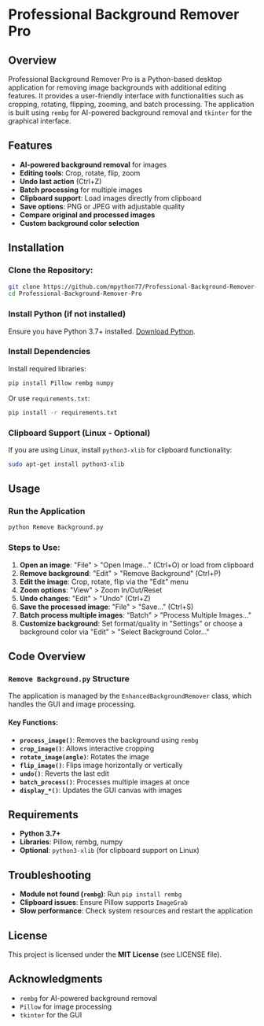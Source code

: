 # Professional Background Remover Pro

## Overview
Professional Background Remover Pro is a Python-based desktop application for removing image backgrounds with additional editing features. It provides a user-friendly interface with functionalities such as cropping, rotating, flipping, zooming, and batch processing. The application is built using `rembg` for AI-powered background removal and `tkinter` for the graphical interface.

## Features
- **AI-powered background removal** for images
- **Editing tools**: Crop, rotate, flip, zoom
- **Undo last action** (Ctrl+Z)
- **Batch processing** for multiple images
- **Clipboard support**: Load images directly from clipboard
- **Save options**: PNG or JPEG with adjustable quality
- **Compare original and processed images**
- **Custom background color selection**

## Installation
### Clone the Repository:
```bash
git clone https://github.com/mpython77/Professional-Background-Remover-Pro.git
cd Professional-Background-Remover-Pro
```
### Install Python (if not installed)
Ensure you have Python 3.7+ installed. [Download Python](https://www.python.org/downloads/).

### Install Dependencies
Install required libraries:
```bash
pip install Pillow rembg numpy
```
Or use `requirements.txt`:
```bash
pip install -r requirements.txt
```

### Clipboard Support (Linux - Optional)
If you are using Linux, install `python3-xlib` for clipboard functionality:
```bash
sudo apt-get install python3-xlib
```

## Usage
### Run the Application
```bash
python Remove Background.py
```
### Steps to Use:
1. **Open an image**: "File" > "Open Image..." (Ctrl+O) or load from clipboard
2. **Remove background**: "Edit" > "Remove Background" (Ctrl+P)
3. **Edit the image**: Crop, rotate, flip via the "Edit" menu
4. **Zoom options**: "View" > Zoom In/Out/Reset
5. **Undo changes**: "Edit" > "Undo" (Ctrl+Z)
6. **Save the processed image**: "File" > "Save..." (Ctrl+S)
7. **Batch process multiple images**: "Batch" > "Process Multiple Images..."
8. **Customize background**: Set format/quality in "Settings" or choose a background color via "Edit" > "Select Background Color..."

## Code Overview
### `Remove Background.py` Structure
The application is managed by the `EnhancedBackgroundRemover` class, which handles the GUI and image processing.
#### Key Functions:
- **`process_image()`**: Removes the background using `rembg`
- **`crop_image()`**: Allows interactive cropping
- **`rotate_image(angle)`**: Rotates the image
- **`flip_image()`**: Flips image horizontally or vertically
- **`undo()`**: Reverts the last edit
- **`batch_process()`**: Processes multiple images at once
- **`display_*()`**: Updates the GUI canvas with images

## Requirements
- **Python 3.7+**
- **Libraries**: Pillow, rembg, numpy
- **Optional**: `python3-xlib` (for clipboard support on Linux)

## Troubleshooting
- **Module not found (`rembg`)**: Run `pip install rembg`
- **Clipboard issues**: Ensure Pillow supports `ImageGrab`
- **Slow performance**: Check system resources and restart the application



## License
This project is licensed under the **MIT License** (see LICENSE file).

## Acknowledgments
- `rembg` for AI-powered background removal
- `Pillow` for image processing
- `tkinter` for the GUI


